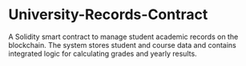 # University-Records-Contract
A Solidity smart contract to manage student academic records on the blockchain. The system stores student and course data and contains integrated logic for calculating grades and yearly results.
